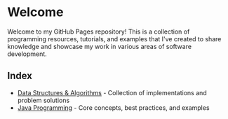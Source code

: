# Welcome

Welcome to my GitHub Pages repository! This is a collection of programming resources, tutorials, and examples that I've created to share knowledge and showcase my work in various areas of software development.

## Index

- [Data Structures & Algorithms](https://sandeep-tukaram.github.io/algods) - Collection of implementations and problem solutions
- [Java Programming](https://sandeep-tukaram.github.io/java) - Core concepts, best practices, and examples
